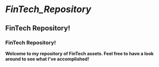 # *FinTech_Repository*

## FinTech Repository!

### FinTech Repository!

**Welcome to my repository of FinTech assets.  Feel free to have a look around to see what I've accomplished!**